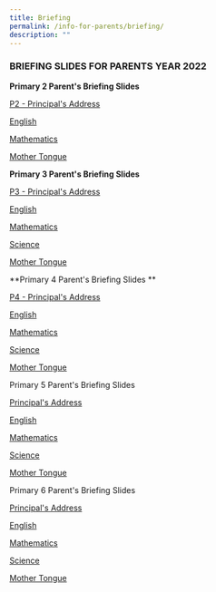 ```yaml
---
title: Briefing
permalink: /info-for-parents/briefing/
description: ""
---
```

<h3>BRIEFING SLIDES FOR PARENTS YEAR 2022</h3>

**Primary 2 Parent's Briefing Slides**


[P2 - Principal's Address](/files/2022/Briefing%20Documents/P2%20Ps%20Address.pdf)

[English](/files/2022/Briefing%20Documents/P2%20Subject%20Briefing%20-%20EL.pdf)

[Mathematics](/files/2022/Briefing%20Documents/P2%20Subject%20Briefing%20-%20Math.pdf)

[Mother Tongue](/files/2022/Briefing%20Documents/P2%20Subject%20Briefing%20-%20MT.pdf)

  

**Primary 3 Parent's Briefing Slides**  

[P3 - Principal's Address](/files/2022/Briefing%20Documents/P3%20Ps%20Address.pdf)

[English](/files/2022/Briefing%20Documents/P3%20Subject%20Briefing%20-%20EL.pdf)

[Mathematics](/files/2022/Briefing%20Documents/P3%20Subject%20Briefing%20-%20Math.pdf)

[Science](/files/2022/Briefing%20Documents/P3%20Subject%20Briefing%20-%20Science.pdf)

[Mother Tongue](/files/2022/Briefing%20Documents/P3%20Subject%20Briefing%20-%20MT.pdf)

  

**Primary 4 Parent's Briefing Slides ** 

[P4 - Principal's Address](/files/2022/Briefing%20Documents/P4%20Ps%20Address.pdf)

[English](/files/2022/Briefing%20Documents/P4%20Subject%20Briefing%20-%20EL.pdf)

[Mathematics](/files/2022/Briefing%20Documents/P4%20Subject%20Briefing%20-%20Math.pdf)

[Science](/files/2022/Briefing%20Documents/P4%20Subject%20Briefing%20-%20Science.pdf)

[Mother Tongue](/files/P4%20Subject%20Briefing%20-%20MT.pdf)

  

Primary 5 Parent's Briefing Slides  

[Principal's Address](/files/P5%20Ps%20Address.pdf)

[English](/files/P5%20Subject%20Briefing%20-%20EL.pdf)

[Mathematics](/files/P5%20Subject%20Briefing%20-%20Math.pdf)

[Science](/files/P5%20Subject%20Briefing%20-%20Science.pdf)

[Mother Tongue](/files/P5%20Subject%20Briefing%20-%20MT.pdf)

  

Primary 6 Parent's Briefing Slides  

[Principal's Address](/files/P6%20Ps%20Address.pdf)

[English](/files/P6%20Subject%20Briefing%20-%20EL.pdf)

[Mathematics](/files/P6%20Subject%20Briefing%20-%20Math.pdf)

[Science](/files/P6%20Subject%20Briefing%20-%20Science.pdf)

[Mother Tongue](/files/P6%20Subject%20Briefing%20-%20MT.pdf)